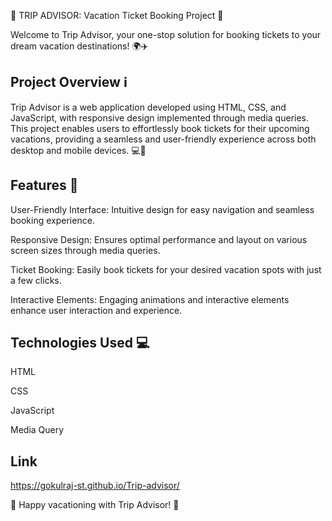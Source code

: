 🌟 TRIP ADVISOR: Vacation Ticket Booking Project 🌟

Welcome to Trip Advisor, your one-stop solution for booking tickets to your dream vacation destinations! 🌍✈️

## Project Overview ℹ️

Trip Advisor is a web application developed using HTML, CSS, and JavaScript, with responsive design implemented through media queries. This project enables users to effortlessly book tickets for their upcoming vacations, providing a seamless and user-friendly experience across both desktop and mobile devices. 💻📱

## Features 🚀

User-Friendly Interface: Intuitive design for easy navigation and seamless booking experience.

Responsive Design: Ensures optimal performance and layout on various screen sizes through media queries.

Ticket Booking: Easily book tickets for your desired vacation spots with just a few clicks.

Interactive Elements: Engaging animations and interactive elements enhance user interaction and experience.

## Technologies Used 💻

HTML

CSS

JavaScript

Media Query

## Link 

https://gokulraj-st.github.io/Trip-advisor/

🌟 Happy vacationing with Trip Advisor! 🌟
